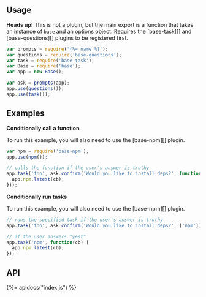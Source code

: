 ## Usage

**Heads up!** This is not a plugin, but the main export is a function that takes an instance of `base` and an options object. Requires the [base-task][] and [base-questions][] plugins to be registered first.

```js
var prompts = require('{%= name %}');
var questions = require('base-questions');
var task = require('base-task');
var Base = require('base');
var app = new Base();

var ask = prompts(app);
app.use(questions());
app.use(task());
```

## Examples

**Conditionally call a function**

To run this example, you will also need to use the [base-npm][] plugin.

```js
var npm = require('base-npm');
app.use(npm());

// calls the function if the user's answer is truthy
app.task('foo', ask.confirm('Would you like to install deps?', function(cb) {
  app.npm.latest(cb);
}));
```

**Conditionally run tasks**

To run this example, you will also need to use the [base-npm][] plugin.

```js
// runs the specified task if the user's answer is truthy
app.task('foo', ask.confirm('Would you like to install deps?', ['npm']));

// if the user answers "yest"
app.task('npm', function(cb) {
  app.npm.latest(cb);
});
```

## API
{%= apidocs("index.js") %}

